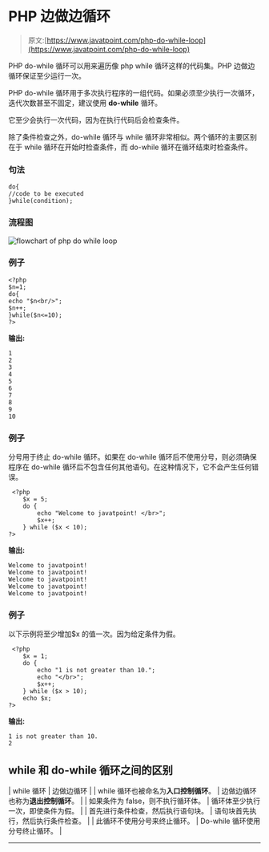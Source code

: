 # PHP 边做边循环

> 原文:[https://www.javatpoint.com/php-do-while-loop](https://www.javatpoint.com/php-do-while-loop)

PHP do-while 循环可以用来遍历像 php while 循环这样的代码集。PHP 边做边循环保证至少运行一次。

PHP do-while 循环用于多次执行程序的一组代码。如果必须至少执行一次循环，迭代次数甚至不固定，建议使用 **do-while** 循环。

它至少会执行一次代码，因为在执行代码后会检查条件。

除了条件检查之外，do-while 循环与 while 循环非常相似。两个循环的主要区别在于 while 循环在开始时检查条件，而 do-while 循环在循环结束时检查条件。

### 句法

```
do{
//code to be executed
}while(condition);

```

### 流程图

![flowchart of php do while loop](../Images/f5395299db87075affbe2b80b67a89d9.png)

### 例子

```
<?php  
$n=1;  
do{  
echo "$n<br/>";  
$n++;  
}while($n<=10);  
?>  

```

**输出:**

```
1
2
3
4
5
6
7
8
9
10

```

### 例子

分号用于终止 do-while 循环。如果在 do-while 循环后不使用分号，则必须确保程序在 do-while 循环后不包含任何其他语句。在这种情况下，它不会产生任何错误。

```
 <?php
	$x = 5;
	do {
		echo "Welcome to javatpoint! </br>";
		$x++;
	} while ($x < 10);
?>

```

**输出:**

```
Welcome to javatpoint!
Welcome to javatpoint!
Welcome to javatpoint!
Welcome to javatpoint!
Welcome to javatpoint!

```

### 例子

以下示例将至少增加$x 的值一次。因为给定条件为假。

```
 <?php
	$x = 1;
	do {
		echo "1 is not greater than 10.";
		echo "</br>";
		$x++;
	} while ($x > 10);
	echo $x;
?>

```

**输出:**

```
1 is not greater than 10.
2

```

## while 和 do-while 循环之间的区别

| while 循环 | 边做边循环 |
| while 循环也被命名为**入口控制循环**。 | 边做边循环也称为**退出控制循环**。 |
| 如果条件为 false，则不执行循环体。 | 循环体至少执行一次，即使条件为假。 |
| 首先进行条件检查，然后执行语句块。 | 语句块首先执行，然后执行条件检查。 |
| 此循环不使用分号来终止循环。 | Do-while 循环使用分号终止循环。 |

* * *